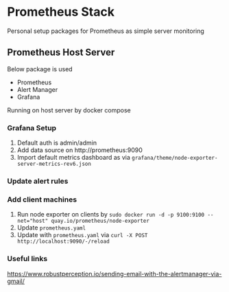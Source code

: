 # Prometheus Stack
Personal setup packages for Prometheus as simple server monitoring


## Prometheus Host Server
Below package is used

- Prometheus
- Alert Manager
- Grafana

Running on host server by docker compose

### Grafana Setup
1. Default auth is admin/admin
2. Add data source on http://prometheus:9090
3. Import default metrics dashboard as via `grafana/theme/node-exporter-server-metrics-rev6.json` 

### Update alert rules


### Add client machines
1. Run node exporter on clients by
    `sudo docker run -d -p 9100:9100 --net="host" quay.io/prometheus/node-exporter`
2. Update `prometheus.yaml`
3. Update with `prometheus.yaml` via `curl -X POST http://localhost:9090/-/reload`

### Useful links
https://www.robustperception.io/sending-email-with-the-alertmanager-via-gmail/